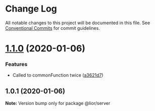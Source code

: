 # Change Log

All notable changes to this project will be documented in this file.
See [Conventional Commits](https://conventionalcommits.org) for commit guidelines.

# [1.1.0](https://github.com/LiorRabinovich/lerna-example/compare/v1.0.1...v1.1.0) (2020-01-06)


### Features

* Called to commonFunction twice ([a3621d7](https://github.com/LiorRabinovich/lerna-example/commit/a3621d7cc0e6b232b7d320177a03eddaf50a3bdf))





## 1.0.1 (2020-01-06)

**Note:** Version bump only for package @lior/server
